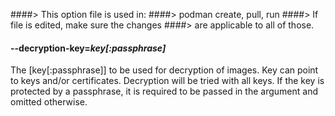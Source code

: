 ####> This option file is used in:
####>   podman create, pull, run
####> If file is edited, make sure the changes
####> are applicable to all of those.
#### **--decryption-key**=*key[:passphrase]*

The [key[:passphrase]] to be used for decryption of images. Key can point to keys and/or certificates. Decryption will be tried with all keys. If the key is protected by a passphrase, it is required to be passed in the argument and omitted otherwise.
